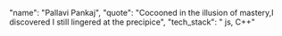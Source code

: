 "name": "Pallavi Pankaj",
"quote": "Cocooned in the illusion of mastery,I discovered I still lingered at the precipice", 
"tech_stack": " js, C++" 